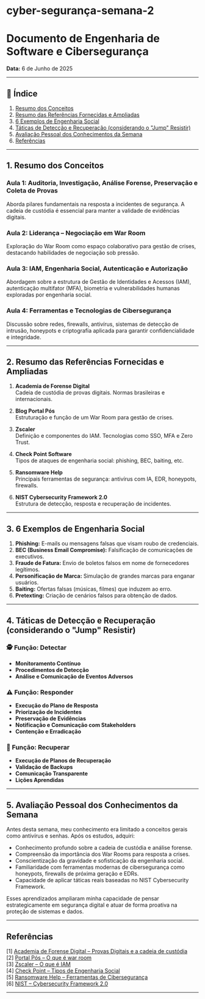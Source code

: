 # cyber-segurança-semana-2

# Documento de Engenharia de Software e Cibersegurança

**Data:** 6 de Junho de 2025

---

## 📑 Índice

1. [Resumo dos Conceitos](#1-resumo-dos-conceitos)  
2. [Resumo das Referências Fornecidas e Ampliadas](#2-resumo-das-referências-fornecidas-e-ampliadas)  
3. [6 Exemplos de Engenharia Social](#3-6-exemplos-de-engenharia-social)  
4. [Táticas de Detecção e Recuperação (considerando o "Jump" Resistir)](#4-táticas-de-detecção-e-recuperação-considerando-o-jump-resistir)  
5. [Avaliação Pessoal dos Conhecimentos da Semana](#5-avaliação-pessoal-dos-conhecimentos-da-semana)  
6. [Referências](#referências)

---

## 1. Resumo dos Conceitos

### Aula 1: Auditoria, Investigação, Análise Forense, Preservação e Coleta de Provas

Aborda pilares fundamentais na resposta a incidentes de segurança. A cadeia de custódia é essencial para manter a validade de evidências digitais.

### Aula 2: Liderança – Negociação em War Room

Exploração do War Room como espaço colaborativo para gestão de crises, destacando habilidades de negociação sob pressão.

### Aula 3: IAM, Engenharia Social, Autenticação e Autorização

Abordagem sobre a estrutura de Gestão de Identidades e Acessos (IAM), autenticação multifator (MFA), biometria e vulnerabilidades humanas exploradas por engenharia social.

### Aula 4: Ferramentas e Tecnologias de Cibersegurança

Discussão sobre redes, firewalls, antivírus, sistemas de detecção de intrusão, honeypots e criptografia aplicada para garantir confidencialidade e integridade.

---

## 2. Resumo das Referências Fornecidas e Ampliadas

1. **Academia de Forense Digital**  
   Cadeia de custódia de provas digitais. Normas brasileiras e internacionais.

2. **Blog Portal Pós**  
   Estruturação e função de um War Room para gestão de crises.

3. **Zscaler**  
   Definição e componentes do IAM. Tecnologias como SSO, MFA e Zero Trust.

4. **Check Point Software**  
   Tipos de ataques de engenharia social: phishing, BEC, baiting, etc.

5. **Ransomware Help**  
   Principais ferramentas de segurança: antivírus com IA, EDR, honeypots, firewalls.

6. **NIST Cybersecurity Framework 2.0**  
   Estrutura de detecção, resposta e recuperação de incidentes.

---

## 3. 6 Exemplos de Engenharia Social

1. **Phishing:** E-mails ou mensagens falsas que visam roubo de credenciais.  
2. **BEC (Business Email Compromise):** Falsificação de comunicações de executivos.  
3. **Fraude de Fatura:** Envio de boletos falsos em nome de fornecedores legítimos.  
4. **Personificação de Marca:** Simulação de grandes marcas para enganar usuários.  
5. **Baiting:** Ofertas falsas (músicas, filmes) que induzem ao erro.  
6. **Pretexting:** Criação de cenários falsos para obtenção de dados.

---

## 4. Táticas de Detecção e Recuperação (considerando o "Jump" Resistir)

### 🕵️ Função: Detectar

- **Monitoramento Contínuo**  
- **Procedimentos de Detecção**  
- **Análise e Comunicação de Eventos Adversos**

### ⚠️ Função: Responder

- **Execução do Plano de Resposta**  
- **Priorização de Incidentes**  
- **Preservação de Evidências**  
- **Notificação e Comunicação com Stakeholders**  
- **Contenção e Erradicação**

### 🔁 Função: Recuperar

- **Execução de Planos de Recuperação**  
- **Validação de Backups**  
- **Comunicação Transparente**  
- **Lições Aprendidas**

---

## 5. Avaliação Pessoal dos Conhecimentos da Semana

Antes desta semana, meu conhecimento era limitado a conceitos gerais como antivírus e senhas. Após os estudos, adquiri:

- Conhecimento profundo sobre a cadeia de custódia e análise forense.
- Compreensão da importância dos War Rooms para resposta a crises.
- Conscientização da gravidade e sofisticação da engenharia social.
- Familiaridade com ferramentas modernas de cibersegurança como honeypots, firewalls de próxima geração e EDRs.
- Capacidade de aplicar táticas reais baseadas no NIST Cybersecurity Framework.

Esses aprendizados ampliaram minha capacidade de pensar estrategicamente em segurança digital e atuar de forma proativa na proteção de sistemas e dados.

---

## Referências

[1] [Academia de Forense Digital – Provas Digitais e a cadeia de custódia](https://academiadeforensedigital.com.br/provas-digitais-e-a-cadeia-de-custodia/)  
[2] [Portal Pós – O que é war room](https://blog-prd.portalpos.com.br/war-room/)  
[3] [Zscaler – O que é IAM](https://www.zscaler.com/br/zpedia/what-is-identity-and-access-management)  
[4] [Check Point – Tipos de Engenharia Social](https://www.checkpoint.com/pt/cyber-hub/threat-prevention/social-engineeringattacks/11-types-of-social-engineering-attacks/)  
[5] [Ransomware Help – Ferramentas de Cibersegurança](https://www.ransomwarehelp.com/br/ciberseguranca/ferramentas-de-ciberseguranca/)  
[6] [NIST – Cybersecurity Framework 2.0](https://nvlpubs.nist.gov/nistpubs/SpecialPublications/NIST.SP.1299.por.pdf)

---
